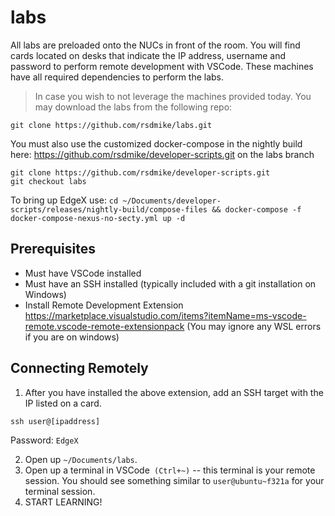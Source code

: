 # labs

All labs are preloaded onto the NUCs in front of the room. You will find cards located on desks that indicate the IP address, username and password to perform remote development with VSCode. These machines have all required dependencies to perform the labs. 

> In case you wish to not leverage the machines provided today. You may download the labs from the following repo: 
```
git clone https://github.com/rsdmike/labs.git
```
You must also use the customized docker-compose in the nightly build here: https://github.com/rsdmike/developer-scripts.git on the labs branch
```
git clone https://github.com/rsdmike/developer-scripts.git
git checkout labs
```
To bring up EdgeX use:
`cd ~/Documents/developer-scripts/releases/nightly-build/compose-files && docker-compose -f docker-compose-nexus-no-secty.yml up -d`



## Prerequisites

- Must have VSCode installed
- Must have an SSH installed (typically included with a git installation on Windows)
- Install Remote Development Extension https://marketplace.visualstudio.com/items?itemName=ms-vscode-remote.vscode-remote-extensionpack
(You may ignore any WSL errors if you are on windows)

## Connecting Remotely

 1. After you have installed the above extension, add an SSH target with the IP listed on a card.
 ```
 ssh user@[ipaddress]
 ```
 Password: `EdgeX`

 2. Open up `~/Documents/labs`. 
 3. Open up a terminal in VSCode` (Ctrl+~)` -- this terminal is your remote session. You should see something similar to `user@ubuntu~f321a` for your terminal session.
 4. START LEARNING!